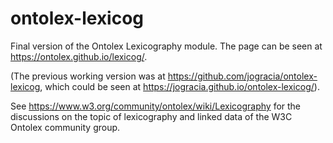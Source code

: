 # ontolex-lexicog
Final version of the Ontolex Lexicography module. The page can be seen at https://ontolex.github.io/lexicog/.

(The previous working version was at https://github.com/jogracia/ontolex-lexicog, which could be seen at https://jogracia.github.io/ontolex-lexicog/).

See https://www.w3.org/community/ontolex/wiki/Lexicography for the discussions on the topic of lexicography and linked data of the W3C Ontolex community group.

